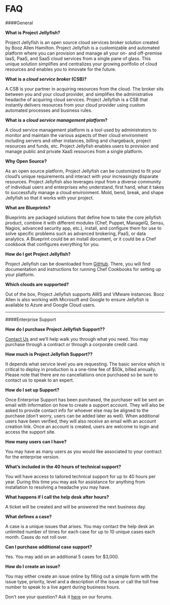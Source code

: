 FAQ
=====

####General

**What is Project Jellyfish?**

Project Jellyfish is an open source cloud services broker solution created by Booz Allen Hamilton. Project Jellyfish is a customizable and automated platform where you can provision and manage all your on- and off-premise IaaS, PaaS, and SaaS cloud services from a single pane of glass. This unique solution simplifies and centralizes your growing portfolio of cloud resources and enables you to innovate for the future.

**What is a *cloud service broker* (CSB)?**

A CSB is your partner in acquiring resources from the cloud. The broker sits between you and your cloud provider, and simplifies the administrative headache of acquiring cloud services. Project Jellyfish is a CSB that instantly delivers resources from your cloud provider using custom automated processes and business rules.

**What is a *cloud service management platform*?**

A cloud service management platform is a tool used by administrators to monitor and maintain the various aspects of their cloud environment including servers and other instances, billing and chargeback, project resources and funds, etc. Project Jellyfish enables users to provision and manage public and private XaaS resources from a single platform.

**Why Open Source?**

As an open source platform, Project Jellyfish can be customized to fit your cloud’s unique requirements and interact with your increasingly disparate resources. Project Jellyfish also leverages input from a diverse community of individual users and enterprises who understand, first hand, what it takes to successfully manage a cloud environment. Mold, bend, break, and shape Jellyfish so that it works with your project.

**What are Blueprints?**

Blueprints are packaged solutions that define how to take the core jellyfish product, combine it with different modules (Chef, Puppet, ManageIQ, Sensu, Nagios, advanced security app, etc.), install, and configure them for use to solve specific problems such as advanced brokering, PaaS, or data analytics. A Blueprint could be an install document, or it could be a Chef cookbook that configures everything for you.

**How do I get Project Jellyfish?**

Project Jellyfish can be downloaded from [GitHub](https://github.com/projectjellyfish/api). There, you will find documentation and instructions for running Chef Cookbooks for setting up your platform.

**Which clouds are supported?**

Out of the box, Project Jellyfish supports AWS and VMware instances. Booz Allen is also working with Microsoft and Google to ensure Jellyfish is available to Azure and Google Cloud users.

-----
####Enterprise Support

**How do I purchase Project Jellyfish Support??**

[Contact Us](http://www.projectjellyfish.org/requestpreview/) and we’ll help walk you through what you need.  You may purchase through a contract or through a corporate credit card.

**How much is Project Jellyfish Support??**

It depends what service level you are requesting.  The basic service which is critical to deploy in production is a one-time fee of $50k, billed annually.  Please note that there are no cancellations once purchased so be sure to contact us to speak to an expert.

**How do I set up Support?**

Once Enterprise Support has been purchased, the purchaser will be sent an email with information on how to create a support account. They will also be asked to provide contact info for whoever else may be aligned to the purchase (don’t worry, users can be added later as well). When additional users have been verified, they will also receive an email with an account creation link. Once an account is created, users are welcome to login and access the support site.

**How many users can I have?**

You may have as many users as you would like associated to your contract for the enterprise version.

**What’s included in the 40 hours of technical support?**

You will have access to tailored technical support for up to 40 hours per year.  During this time you may ask for assistance for anything from installation to resolving a headache you may have.

**What happens if I call the help desk after hours?**

A ticket will be created and will be answered the next business day.

**What defines a case?**

A case is a unique issues that arises. You may contact the help desk an unlimited number of times for each case for up to 10 unique cases each month. Cases do not roll over.

**Can I purchase additional case support?**

Yes. You may add on an additional 5 cases for $3,000.

**How do I create an issue?**

You may either create an issue online by filling out a simple form with the issue type, priority, level and a description of the issue or call the toll free number to speak to a live agent during business hours.


Don’t see your question? Ask it [here](http://talk.projectjellyfish.org) on our forums.



